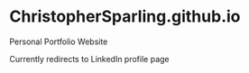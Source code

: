 # ChristopherSparling.github.io
Personal Portfolio Website

Currently redirects to LinkedIn profile page
